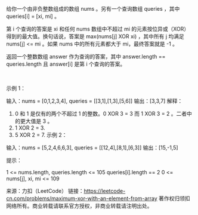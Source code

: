 给你一个由非负整数组成的数组 nums 。另有一个查询数组 queries ，其中 queries[i] = [xi, mi] 。

第 i 个查询的答案是 xi 和任何 nums 数组中不超过 mi 的元素按位异或（XOR）得到的最大值。换句话说，答案是 max(nums[j] XOR xi) ，其中所有 j 均满足 nums[j] <= mi 。如果 nums 中的所有元素都大于 mi，最终答案就是 -1 。

返回一个整数数组 answer 作为查询的答案，其中 answer.length == queries.length 且 answer[i] 是第 i 个查询的答案。

 

示例 1：

输入：nums = [0,1,2,3,4], queries = [[3,1],[1,3],[5,6]]
输出：[3,3,7]
解释：
1) 0 和 1 是仅有的两个不超过 1 的整数。0 XOR 3 = 3 而 1 XOR 3 = 2 。二者中的更大值是 3 。
2) 1 XOR 2 = 3.
3) 5 XOR 2 = 7.
示例 2：

输入：nums = [5,2,4,6,6,3], queries = [[12,4],[8,1],[6,3]]
输出：[15,-1,5]
 

提示：

1 <= nums.length, queries.length <= 105
queries[i].length == 2
0 <= nums[j], xi, mi <= 109

来源：力扣（LeetCode）
链接：https://leetcode-cn.com/problems/maximum-xor-with-an-element-from-array
著作权归领扣网络所有。商业转载请联系官方授权，非商业转载请注明出处。